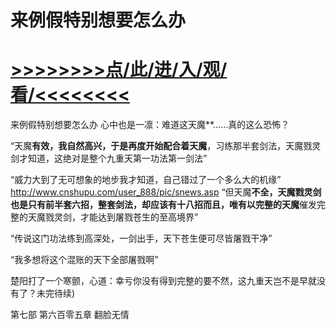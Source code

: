 # 来例假特别想要怎么办

# <a href="https://github.com/verttd/chen/issues/1">>>>>>>>>点/此/进/入/观/看/<<<<<<<<</a>

来例假特别想要怎么办
心中也是一凛：难道这天魔**……真的这么恐怖？

“天魔**有效，我自然高兴，于是再度开始配合着天魔**，习练那半套剑法，天魔戮灵剑才知道，这绝对是整个九重天第一功法第一剑法”

“威力大到了无可想象的地步我才知道，自己错过了一个多么大的机缘”
http://www.cnshupu.com/user_888/pic/snews.asp
“但天魔**不全，天魔戮灵剑也是只有前半套六招，整套剑法，却应该有十八招而且，唯有以完整的天魔**催发完整的天魔戮灵剑，才能达到屠戮苍生的至高境界”

“传说这门功法练到高深处，一剑出手，天下苍生便可尽皆屠戮干净”

“我多想将这个混账的天下全部屠戮啊”

楚阳打了一个寒颤，心道：幸亏你没有得到完整的要不然，这九重天岂不是早就没有了？未完待续)

第七部 第六百零五章 翻脸无情

